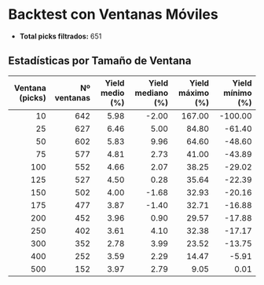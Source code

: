 # Backtest con Ventanas Móviles

- **Total picks filtrados:** 651

## Estadísticas por Tamaño de Ventana

| Ventana (picks) | Nº ventanas | Yield medio (%) | Yield mediano (%) | Yield máximo (%) | Yield mínimo (%) |
|---------------:|------------:|----------------:|------------------:|-----------------:|-----------------:|
|              10 |          642 |            5.98 |             -2.00 |          167.00 |         -100.00 |
|              25 |          627 |            6.46 |              5.00 |           84.80 |          -61.40 |
|              50 |          602 |            5.83 |              9.96 |           64.60 |          -48.60 |
|              75 |          577 |            4.81 |              2.73 |           41.00 |          -43.89 |
|             100 |          552 |            4.66 |              2.07 |           38.25 |          -29.02 |
|             125 |          527 |            4.50 |              0.28 |           35.64 |          -22.39 |
|             150 |          502 |            4.00 |             -1.68 |           32.93 |          -20.16 |
|             175 |          477 |            3.87 |             -1.40 |           32.71 |          -16.88 |
|             200 |          452 |            3.96 |              0.90 |           29.57 |          -17.88 |
|             250 |          402 |            3.61 |              4.10 |           32.38 |          -17.17 |
|             300 |          352 |            2.78 |              3.99 |           23.52 |          -13.75 |
|             400 |          252 |            3.59 |              2.29 |           14.47 |           -5.91 |
|             500 |          152 |            3.97 |              2.79 |            9.05 |            0.01 |